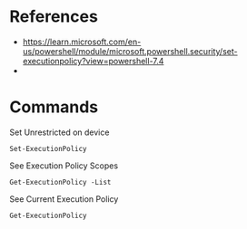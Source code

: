 # References
- https://learn.microsoft.com/en-us/powershell/module/microsoft.powershell.security/set-executionpolicy?view=powershell-7.4
- 
# Commands
Set Unrestricted on device
```
Set-ExecutionPolicy 
```

See Execution Policy Scopes
```
Get-ExecutionPolicy -List
```

See Current Execution Policy 
```
Get-ExecutionPolicy
```